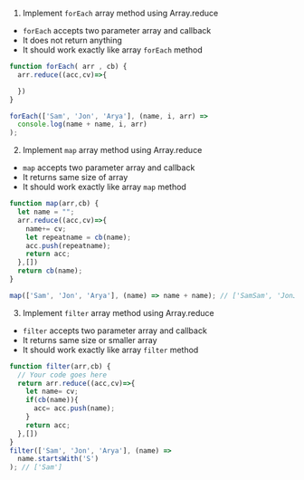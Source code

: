 1. Implement `forEach` array method using Array.reduce

- `forEach` accepts two parameter array and callback
- It does not return anything
- It should work exactly like array `forEach` method

```js
function forEach( arr , cb) {
  arr.reduce((acc,cv)=>{

  })
}

forEach(['Sam', 'Jon', 'Arya'], (name, i, arr) =>
  console.log(name + name, i, arr)
);
```

2. Implement `map` array method using Array.reduce

- `map` accepts two parameter array and callback
- It returns same size of array
- It should work exactly like array `map` method

```js
function map(arr,cb) {
  let name = "";
  arr.reduce((acc,cv)=>{
    name+= cv;
    let repeatname = cb(name);
    acc.push(repeatname);
    return acc;
  },[])
  return cb(name);
}

map(['Sam', 'Jon', 'Arya'], (name) => name + name); // ['SamSam', 'JonJon', 'AryaArya']
```

3. Implement `filter` array method using Array.reduce

- `filter` accepts two parameter array and callback
- It returns same size or smaller array
- It should work exactly like array `filter` method

```js
function filter(arr,cb) {
  // Your code goes here
  return arr.reduce((acc,cv)=>{
    let name= cv;
    if(cb(name)){
      acc= acc.push(name);
    }
    return acc;
  },[])
}
filter(['Sam', 'Jon', 'Arya'], (name) =>
  name.startsWith('S')
); // ['Sam']
```
